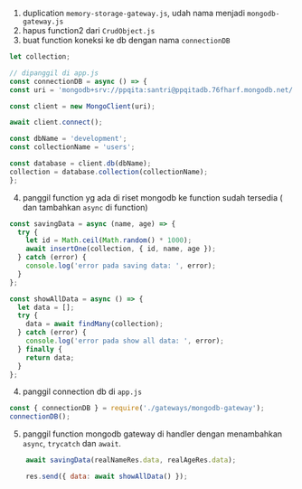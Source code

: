 1. duplication `memory-storage-gateway.js`, udah nama menjadi `mongodb-gateway.js`
2. hapus function2 dari `CrudObject.js` 
3. buat function koneksi ke db dengan nama `connectionDB`
```js
let collection;

// dipanggil di app.js
const connectionDB = async () => {
const uri = 'mongodb+srv://ppqita:santri@ppqitadb.76fharf.mongodb.net/';

const client = new MongoClient(uri);

await client.connect();

const dbName = 'development';
const collectionName = 'users';

const database = client.db(dbName);
collection = database.collection(collectionName);
};
```
4. panggil function yg ada di riset mongodb ke function sudah tersedia ( dan tambahkan `async` di function)

```js
const savingData = async (name, age) => {
  try {
    let id = Math.ceil(Math.random() * 1000);
    await insertOne(collection, { id, name, age });
  } catch (error) {
    console.log('error pada saving data: ', error);
  }
};

const showAllData = async () => {
  let data = [];
  try {
    data = await findMany(collection);
  } catch (error) {
    console.log('error pada show all data: ', error);
  } finally {
    return data;
  }
};
```
4. panggil connection db di `app.js`
```js
const { connectionDB } = require('./gateways/mongodb-gateway');
connectionDB();
```
5. panggil function mongodb gateway di handler dengan menambahkan `async`, `trycatch` dan `await`.

```js
    await savingData(realNameRes.data, realAgeRes.data); 

    res.send({ data: await showAllData() });
```
